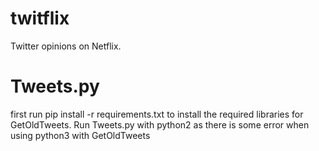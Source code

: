 # twitflix
Twitter opinions on Netflix.


# Tweets.py
first run pip install -r requirements.txt to install the required libraries for GetOldTweets.
Run Tweets.py with python2 as there is some error when using python3 with GetOldTweets
